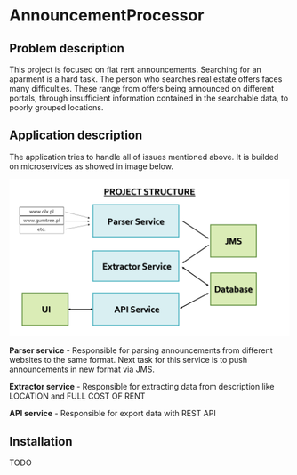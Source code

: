 # AnnouncementProcessor

## Problem description
This project is focused on flat rent announcements. Searching for an aparment is a hard task. The person who searches real estate offers faces many difficulties. These range from offers being announced on different portals, through insufficient information contained in the searchable data, to poorly grouped locations.


## Application description
The application tries to handle all of issues mentioned above. 
It is builded on microservices as showed in image below.

![alt text](project_structure.png)

**Parser service** - Responsible for parsing announcements from different websites to the same format. Next task for this service is to push announcements in new format via JMS.

**Extractor service** - Responsible for extracting data from description like LOCATION and FULL COST OF RENT

**API service** - Responsible for export data with REST API

## Installation
TODO
